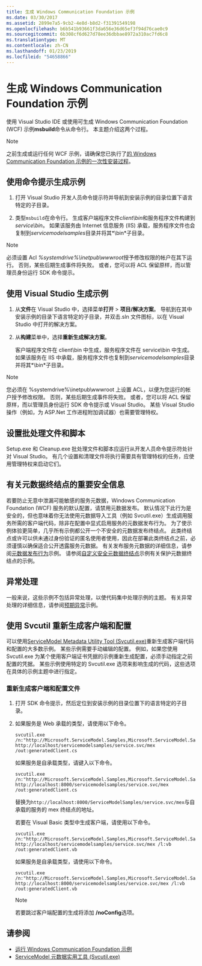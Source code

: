 ```yaml
---
title: 生成 Windows Communication Foundation 示例
ms.date: 03/30/2017
ms.assetid: 2899e7a5-9cb2-4e8d-b8d2-f31391549198
ms.openlocfilehash: b6b541b93661f3da656e36d65ef3f94d76cae0c9
ms.sourcegitcommit: 6b308cf6d627d78ee36dbbae8972a310ac7fd6c8
ms.translationtype: MT
ms.contentlocale: zh-CN
ms.lasthandoff: 01/23/2019
ms.locfileid: "54658866"
---
```

# <a name="building-the-windows-communication-foundation-samples"></a>生成 Windows Communication Foundation 示例

使用 Visual Studio IDE 或使用可生成 Windows Communication Foundation (WCF) 示例**msbuild**命令从命令行。 本主题介绍这两个过程。

> [!NOTE]
> 之前生成或运行任何 WCF 示例，请确保您已执行了[的 Windows Communication Foundation 示例的一次性安装过程](../../../../docs/framework/wcf/samples/one-time-setup-procedure-for-the-wcf-samples.md)。

## <a name="to-build-the-sample-using-a-command-prompt"></a>使用命令提示生成示例

1.  打开 Visual Studio 开发人员命令提示符并导航到安装示例的目录位置下语言特定的子目录。

2.  类型`msbuild`在命令行。 生成客户端程序文件*client\bin*和服务程序文件构建到*service\bin*。 如果该服务由 Internet 信息服务 (IIS) 承载，服务程序文件也会复制到*servicemodelsamples*目录并将其*\bin*子目录。

> [!NOTE]
> 必须设置 Acl *%systemdrive%\inetpub\wwwroot*授予修改权限的帐户在其下运行。 否则，某些后期生成事件将失败。 或者，您可以将 ACL 保留原样，而以管理员身份运行 SDK 命令提示。

## <a name="to-build-the-sample-using-visual-studio"></a>使用 Visual Studio 生成示例

1. 从**文件**在 Visual Studio 中，选择菜单**打开** > **项目/解决方案**。 导航到在其中安装示例的目录下语言特定的子目录，并双击.sln 文件图标，以在 Visual Studio 中打开的解决方案。

1. 从**构建**菜单中，选择**重新生成解决方案**。

   客户端程序文件在 client\bin 中生成，服务程序文件在 service\bin 中生成。 如果该服务在 IIS 中承载，服务程序文件也复制到*servicemodelsamples*目录并将其*\bin*子目录。

> [!NOTE]
> 您必须在 %systemdrive%\inetpub\wwwroot 上设置 ACL，以便为您运行的帐户授予修改权限。 否则，某些后期生成事件将失败。 或者，您可以将 ACL 保留原样，而以管理员身份运行 SDK 命令提示或 Visual Studio。 某些 Visual Studio 操作（例如，为 ASP.Net 工作进程附加调试器）也需要管理特权。

## <a name="setup-batch-files-and-scripts"></a>设置批处理文件和脚本
 Setup.exe 和 Cleanup.exe 批处理文件和脚本应运行从开发人员命令提示符处针对 Visual Studio。 有几个设置和清理文件将执行需要具有管理特权的任务，应使用管理特权来启动它们。

## <a name="important-security-information-about-metadata-endpoints"></a>有关元数据终结点的重要安全信息
 若要防止无意中泄漏可能敏感的服务元数据，Windows Communication Foundation (WCF) 服务的默认配置，请禁用元数据发布。 默认情况下此行为是安全的，但也意味着你无法使用元数据导入工具（例如 Svcutil.exe）生成调用服务所需的客户端代码，除非在配置中显式启用服务的元数据发布行为。 为了使示例体验更简单，几乎所有示例都公开一个不安全的元数据发布终结点。 此类终结点或许可以供未通过身份验证的匿名使用者使用，因此在部署此类终结点之前，必须谨慎以确保适合公开透露服务元数据。 有关发布服务元数据的详细信息，请参阅[元数据发布行为](../../../../docs/framework/wcf/samples/metadata-publishing-behavior.md)示例。 请参阅[自定义安全元数据终结点](../../../../docs/framework/wcf/samples/custom-secure-metadata-endpoint.md)示例有关保护元数据终结点的示例。

## <a name="exception-handling"></a>异常处理
 一般来说，这些示例不包括异常处理，以使代码集中处理示例的主题。 有关异常处理的详细信息，请参阅[预期异常](../../../../docs/framework/wcf/samples/expected-exceptions.md)示例。

## <a name="regenerating-clients-and-configuration-with-svcutil"></a>使用 Svcutil 重新生成客户端和配置
 可以使用[ServiceModel Metadata Utility Tool (Svcutil.exe)](../../../../docs/framework/wcf/servicemodel-metadata-utility-tool-svcutil-exe.md)重新生成客户端代码和配置的大多数示例。 某些示例需要手动编辑的配置。 例如，如果您使用 Svcutil.exe 为某个使用客户端证书凭据的示例重新生成配置，必须手动指定之前配置的凭据。 某些示例使用特定的 Svcutil.exe 选项来影响生成的代码，这些选项在具体的示例主题中进行指定。

### <a name="to-regenerate-the-client-and-configuration-files"></a>重新生成客户端和配置文件

1.  打开 SDK 命令提示，然后定位到安装示例的目录位置下的语言特定的子目录。

2.  如果服务是 Web 承载的类型，请使用以下命令。

    ```
    svcutil.exe /n:"http://Microsoft.ServiceModel.Samples,Microsoft.ServiceModel.Samples" http://localhost/servicemodelsamples/service.svc/mex /out:generatedClient.cs
    ```

     如果服务是自承载类型，请键入以下命令。

    ```
    svcutil.exe /n:"http://Microsoft.ServiceModel.Samples,Microsoft.ServiceModel.Samples" http://localhost:8000/servicemodelsamples/service.svc/mex /out:generatedClient.cs
    ```

     替换为`http://localhost:8000/ServiceModelSamples/service.svc/mex`与自承载的服务的 mex 终结点的地址。

     若要在 Visual Basic 类型中生成客户端，请使用以下命令。

    ```
    svcutil.exe /n:"http://Microsoft.ServiceModel.Samples,Microsoft.ServiceModel.Samples" http://localhost/servicemodelsamples/service.svc/mex /l:vb /out:generatedClient.vb
    ```

     如果服务是自承载类型，请使用以下命令。

    ```
    svcutil.exe /n:"http://Microsoft.ServiceModel.Samples,Microsoft.ServiceModel.Samples" http://localhost:8000/servicemodelsamples/service.svc/mex /l:vb /out:generatedClient.vb
    ```

    > [!NOTE]
    > 若要跳过客户端配置的生成将添加 **/noConfig**选项。

## <a name="see-also"></a>请参阅

- [运行 Windows Communication Foundation 示例](../../../../docs/framework/wcf/samples/running-the-samples.md)
- [ServiceModel 元数据实用工具 (Svcutil.exe)](../../../../docs/framework/wcf/servicemodel-metadata-utility-tool-svcutil-exe.md)
